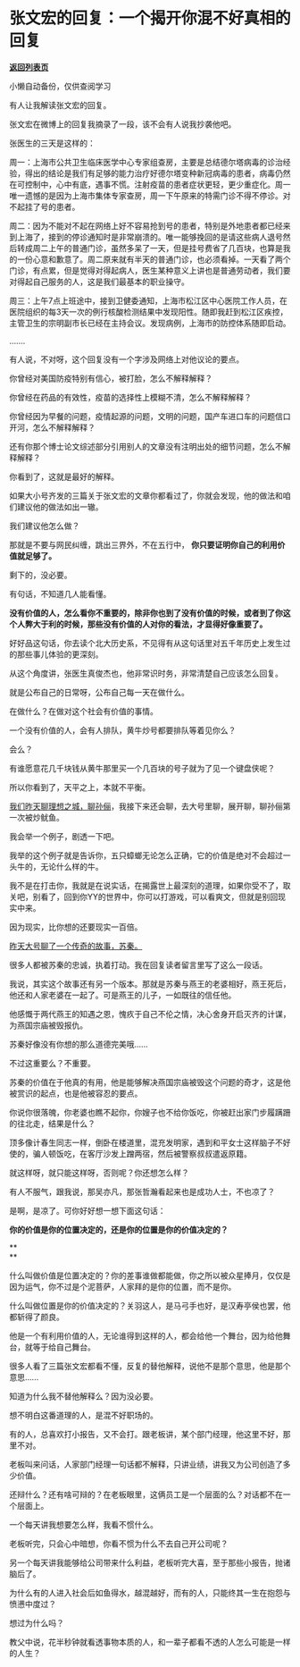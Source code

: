 # 张文宏的回复：一个揭开你混不好真相的回复

[**返回列表页**](/gzh/记忆承载3)

小懒自动备份，仅供查阅学习

有人让我解读张文宏的回复。

  

张文宏在微博上的回复我摘录了一段，该不会有人说我抄袭他吧。

  

张医生的三天是这样的：

  

周一：上海市公共卫生临床医学中心专家组查房，主要是总结德尔塔病毒的诊治经验，得出的结论是我们有足够的能力治疗好德尔塔变种新冠病毒的患者，病毒仍然在可控制中，心中有底，遇事不慌。注射疫苗的患者症状更轻，更少重症化。周一唯一遗憾的是因为上海市集体专家查房，周一下午原来的特需门诊不得不停诊。对不起挂了号的患者。

周二：因为不能对不起在网络上好不容易抢到号的患者，特别是外地患者都已经来到上海了，接到的停诊通知时是非常崩溃的。唯一能够挽回的是请这些病人退号然后转成周二上午的普通门诊，虽然多呆了一天，但是挂号费省了几百块，也算是我的一份心意和歉意了。周二原来就有半天的普通门诊，也必须看掉。一天看了两个门诊，有点累，但是觉得对得起病人，医生某种意义上讲也是普通劳动者，我们要对得起自己服务的人，这是我们最基本的职业操守。

周三：上午7点上班途中，接到卫健委通知，上海市松江区中心医院工作人员，在医院组织的每3天一次的例行核酸检测结果中发现阳性。随即我赶到松江区疾控，主管卫生的宗明副市长已经在主持会议。发现病例，上海市的防控体系随即启动。

.......

有人说，不对呀，这个回复没有一个字涉及网络上对他议论的要点。

你曾经对美国防疫特别有信心，被打脸，怎么不解释解释？

你曾经在药品的有效性，疫苗的选择性上模糊不清，怎么不解释解释？

你曾经因为早餐的问题，疫情起源的问题，文明的问题，国产车进口车的问题信口开河，怎么不解释解释？  

还有你那个博士论文综述部分引用别人的文章没有注明出处的细节问题，怎么不解释解释？  

你看到了，这就是最好的解释。

如果大小号齐发的三篇关于张文宏的文章你都看过了，你就会发现，他的做法和咱们建议他的做法如出一辙。

我们建议他怎么做？

那就是不要与网民纠缠，跳出三界外，不在五行中， **你只要证明你自己的利用价值就足够了。**

剩下的，没必要。

有句话，不知道几人能看懂。  

 **没有价值的人，怎么看你不重要的，除非你也到了没有价值的时候，或者到了你这个人弊大于利的时候，那些没有价值的人对你的看法，才显得好像重要了。**

好好品这句话，你去读个北大历史系，不见得有从这句话里对五千年历史上发生过的那些事儿体验的更深刻。  

从这个角度讲，张医生真俊杰也，他非常识时务，非常清楚自己应该怎么回复。  

就是公布自己的日常呀，公布自己每一天在做什么。

在做什么？在做对这个社会有价值的事情。  

一个没有价值的人，会有人排队，黄牛炒号都要排队等着见你么？  

会么？  

有谁愿意花几千块钱从黄牛那里买一个几百块的号子就为了见一个键盘侠呢？  

所以你看到了，天平之上，本就不平衡。  

[我们昨天聊理想之城，聊孙俪](http://mp.weixin.qq.com/s?__biz=MzU3NDc5Nzc0NQ==&mid=2247506155&idx=1&sn=92c9765f8c6c80b8f917f54b4c503667&chksm=fd2e7a35ca59f323c656121f30201b9c524f3c34ebf6612a771ec1dec292f1f8c4fbd36568c1&scene=21#wechat_redirect)，我接下来还会聊，去大号里聊，展开聊，聊孙俪第一次被炒鱿鱼。  

我会举一个例子，剧透一下吧。  

我举的这个例子就是告诉你，五只蟑螂无论怎么正确，它的价值是绝对不会超过一头牛的，无论什么样的牛。

我不是在打击你，我就是在说实话，在揭露世上最深刻的道理，如果你受不了，取关吧，别看了，回到你YY的世界中，你可以打游戏，可以看爽文，但就是别回现实中来。

因为现实，比你想的还要现实一百倍。

[昨天大号聊了一个传奇的故事，苏秦。  
](http://mp.weixin.qq.com/s?__biz=MzU0MjYwNDU2Mw==&mid=2247500622&idx=2&sn=448e9cfc852b97395b48516dfc1f295c&chksm=fb1aaf32cc6d2624673347d7ffc95346bc3a18e26a49906d7df14343c2035671a603b085f7e5&scene=21#wechat_redirect)

很多人都被苏秦的忠诚，执着打动。我在回复读者留言里写了这么一段话。  

我说，其实这个故事还有另一个版本。那就是苏秦与燕王的老婆相好，燕王死后，他还和人家老婆在一起了。可是燕王的儿子，一如既往的信任他。

他感慨于两代燕王的知遇之恩，愧疚于自己不伦之情，决心舍身开启灭齐的计谋，为燕国宗庙被毁报仇。

苏秦好像没有你想的那么道德完美哦......  

不过这重要么？不重要。

苏秦的价值在于他真的有用，他是能够解决燕国宗庙被毁这个问题的奇才，这是他被赏识的起点，也是他被容忍的要点。

你说你很落魄，你老婆也瞧不起你，你嫂子也不给你饭吃，你被赶出家门步履蹒跚的往北走，结果是什么？  

顶多像计春生同志一样，倒卧在楼道里，混充发明家，遇到和平女士这样脑子不好使的，骗人顿饭吃，在客厅沙发上蹭两宿，然后被警察叔叔遣返原籍。

就这样呀，就只能这样呀，否则呢？你还想怎么样？

有人不服气，跟我说，那吴亦凡，那张哲瀚看起来也是成功人士，不也凉了？  

是啊，是凉了。可你好好想一想下面这句话：

 **你的价值是你的位置决定的，还是你的位置是你的价值决定的？**

 **  
**

什么叫做价值是位置决定的？你的差事谁做都能做，你之所以被众星捧月，仅仅是因为运气，你不过是个泥菩萨，人家拜的是你的位置，而不是你。

  

什么叫做位置是你的价值决定的？关羽这人，是马弓手也好，是汉寿亭侯也罢，他都斩得了颜良。  

  

他是一个有利用价值的人，无论谁得到这样的人，都会给他一个舞台，因为给他舞台，就等于给自己舞台。  

  

很多人看了三篇张文宏都看不懂，反复的替他解释，说他不是那个意思，他是那个意思......  

  

知道为什么我不替他解释么？因为没必要。

  

想不明白这番道理的人，是混不好职场的。

  

有的人，总喜欢打小报告，又不会打。跟老板讲，某个部门经理，他这里不好，那里不对。  

  

老板叫来问话，人家部门经理一句话都不解释，只讲业绩，讲我又为公司创造了多少价值。

  

还辩什么？还有啥可辩的？在老板眼里，这俩员工是一个层面的么？对话都不在一个层面上。  

  

一个每天讲我想要怎么样，我看不惯什么。

  

老板听完，只会心中暗想，你看不惯为什么不去自己开公司呢？

  

另一个每天讲我能够给公司带来什么利益，老板听完大喜，至于那些小报告，抛诸脑后了。

  

为什么有的人进入社会后如鱼得水，越混越好，而有的人，只能终其一生在抱怨与愤懑中度过？

  

想过为什么吗？

  

教父中说，花半秒钟就看透事物本质的人，和一辈子都看不透的人怎么可能是一样的人生？


